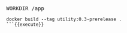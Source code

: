 

<pre class="file" data-filename="Dockerfile" data-target="append">
WORKDIR /app
</pre>

```
docker build --tag utility:0.3-prerelease .
```{{execute}}